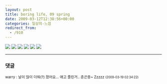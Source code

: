 ```yaml
---
layout: post
title: boring life, 09 spring
date: 2009-03-12T12:38:56+00:00
categories: 일상의-느낌
redirect_from:
  - /910
---
```


<img src="http://farm4.static.flickr.com/3617/3349120012_657f8e026d.jpg?v=0">

<img src="http://farm4.static.flickr.com/3640/3348277459_c6990937fc.jpg?v=0">

<img src="http://farm4.static.flickr.com/3503/3274127360_c73df40686.jpg?v=0">

<img src="http://farm4.static.flickr.com/3592/3349163508_08b5d63e71.jpg?v=0">

<img src="http://farm4.static.flickr.com/3644/3349168678_feb5290c2b.jpg?v=0">

<img src="http://farm4.static.flickr.com/3617/3349120012_657f8e026d.jpg?v=0">

* * *

### 댓글



<!--- cmt:1188 --->
<!--- mail: --->
<!--- parent:0 --->

<small class=comment>warry : 날이 많이 더워(?) 졌어요... 애고 졸린거.. 춘곤증~ Zzzzz <small>(2009-03-19 02:34:22)</small></small>

